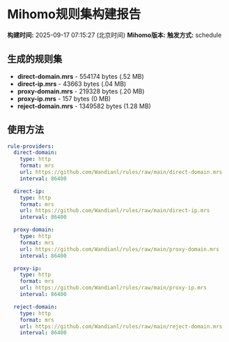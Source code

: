 # Mihomo规则集构建报告

**构建时间:** 2025-09-17 07:15:27 (北京时间)
**Mihomo版本:** 
**触发方式:** schedule

## 生成的规则集

- **direct-domain.mrs** - 554174 bytes (.52 MB)
- **direct-ip.mrs** - 43663 bytes (.04 MB)
- **proxy-domain.mrs** - 219328 bytes (.20 MB)
- **proxy-ip.mrs** - 157 bytes (0 MB)
- **reject-domain.mrs** - 1349582 bytes (1.28 MB)

## 使用方法

```yaml
rule-providers:
  direct-domain:
    type: http
    format: mrs
    url: https://github.com/Wandianl/rules/raw/main/direct-domain.mrs
    interval: 86400

  direct-ip:
    type: http
    format: mrs
    url: https://github.com/Wandianl/rules/raw/main/direct-ip.mrs
    interval: 86400

  proxy-domain:
    type: http
    format: mrs
    url: https://github.com/Wandianl/rules/raw/main/proxy-domain.mrs
    interval: 86400

  proxy-ip:
    type: http
    format: mrs
    url: https://github.com/Wandianl/rules/raw/main/proxy-ip.mrs
    interval: 86400

  reject-domain:
    type: http
    format: mrs
    url: https://github.com/Wandianl/rules/raw/main/reject-domain.mrs
    interval: 86400

```

